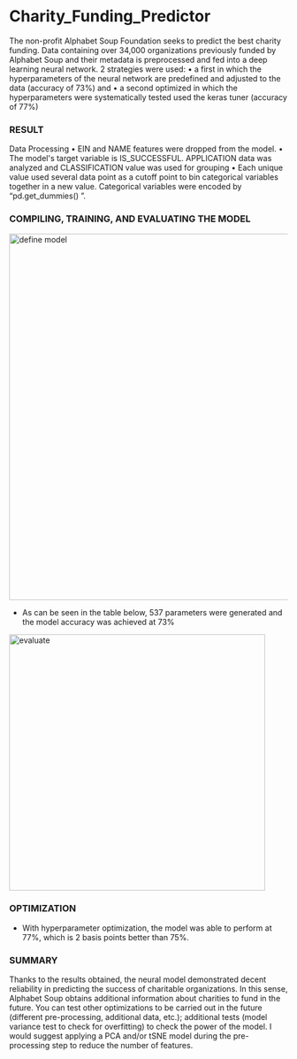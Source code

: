 # Charity_Funding_Predictor

   The non-profit Alphabet Soup Foundation seeks to predict the best charity funding. Data containing over 34,000 organizations previously funded by Alphabet Soup and their metadata is preprocessed and fed into a deep learning neural network.
2 strategies were used:
•	a first in which the hyperparameters of the neural network are predefined and adjusted to the data (accuracy of 73%) and
•	a second optimized in which the hyperparameters were systematically tested used the keras tuner (accuracy of 77%)

### RESULT
Data Processing
•	EIN and NAME features were dropped from the model.
•	The model's target variable is IS_SUCCESSFUL. APPLICATION data was analyzed and CLASSIFICATION value was used for grouping
•	Each unique value used several data point as a cutoff point to bin categorical variables together in a new value. Categorical variables were encoded by “pd.get_dummies() ”.

 ### COMPILING, TRAINING, AND EVALUATING THE MODEL
 
 <img width="662" alt="define model" src="https://user-images.githubusercontent.com/100292828/185767448-674065ad-69a8-4ee0-a68f-b18034d25152.png">

 
-	As can be seen in the table below, 537 parameters were generated and the model accuracy was achieved at 73%

<img width="463" alt="evaluate" src="https://user-images.githubusercontent.com/100292828/185767509-03aaa105-b789-4957-95ae-54fe20aad55e.png">

 
 
### OPTIMIZATION
-	With hyperparameter optimization, the model was able to perform at 77%, which is 2 basis points better than 75%.
 
 
### SUMMARY
Thanks to the results obtained, the neural model demonstrated decent reliability in predicting the success of charitable organizations. In this sense, Alphabet Soup obtains additional information about charities to fund in the future. You can test other optimizations to be carried out in the future (different pre-processing, additional data, etc.); additional tests (model variance test to check for overfitting) to check the power of the model.
I would suggest applying a PCA and/or tSNE model during the pre-processing step to reduce the number of features.
